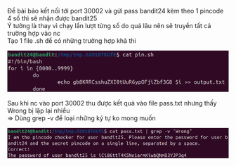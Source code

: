 Đề bài bảo kết nối tới port 30002 và gửi pass bandit24 kèm theo 1 pincode 4 số thì sẽ nhận được bandit25\
Ý tưởng là thay vì chạy lần lượt từng số do quá lâu nên sẽ truyền tất cả trường hợp vào nc\
Tạo 1 file .sh để có những trường hợp khả thi

![alt text](writeup/anh/30.png)

Sau khi nc vào port 30002 thu được kết quả vào file pass.txt nhưng thấy Wrong bị lặp lại nhiều\
=> Dùng grep -v để loại những ký tự ko mong muốn 

![alt text](writeup/anh/31.png)